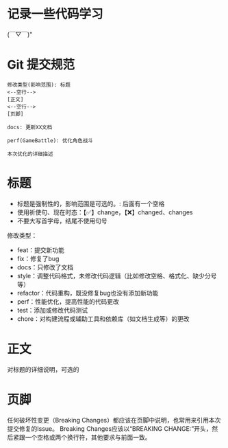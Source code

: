 # 记录一些代码学习
(￣▽￣)"

# Git 提交规范
```
修改类型(影响范围): 标题
<--空行-->
[正文]
<--空行-->
[页脚]
```
```
docs: 更新XX文档
```
```
perf(GameBattle): 优化角色战斗

本次优化的详细描述

```

# 标题
- 标题是强制性的，影响范围是可选的。: 后面有一个空格
- 使用祈使句、现在时态：【✅】change，【❌】changed、changes
- 不要大写首字母，结尾不使用句号

修改类型：
- feat：提交新功能
- fix：修复了bug
- docs：只修改了文档
- style：调整代码格式，未修改代码逻辑（比如修改空格、格式化、缺少分号等）
- refactor：代码重构，既没修复bug也没有添加新功能
- perf：性能优化，提高性能的代码更改
- test：添加或修改代码测试
- chore：对构建流程或辅助工具和依赖库（如文档生成等）的更改

# 正文
对标题的详细说明，可选的

# 页脚
任何破坏性变更（Breaking Changes）都应该在页脚中说明，也常用来引用本次提交修复的Issue。
Breaking Changes应该以“BREAKING CHANGE:”开头，然后紧跟一个空格或两个换行符，其他要求与前面一致。